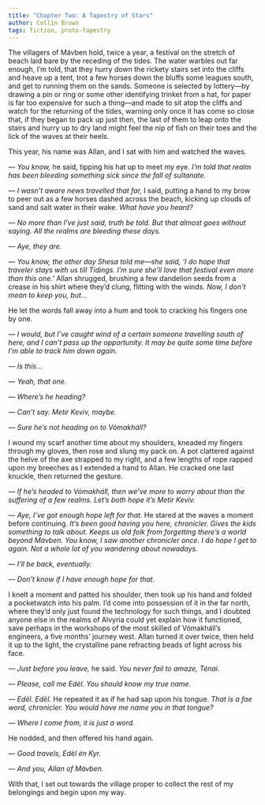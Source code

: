 ```yaml
---
title: "Chapter Two: A Tapestry of Stars"
author: Collin Brown
tags: fiction, proto-tapestry
---
```


The villagers of Mávben hold, twice a year, a festival on the stretch of beach laid bare by the receding of the tides. The water warbles out far enough, I’m told, that they hurry down the rickety stairs set into the cliffs and heave up a tent, trot a few horses down the bluffs some leagues south, and get to running them on the sands. Someone is selected by lottery—by drawing a pin or ring or some other identifying trinket from a hat, for paper is far too expensive for such a thing—and made to sit atop the cliffs and watch for the returning of the tides, warning only once it has come so close that, if they began to pack up just then, the last of them to leap onto the stairs and hurry up to dry land might feel the nip of fish on their toes and the lick of the waves at their heels.

This year, his name was Allan, and I sat with him and watched the waves.

— *You know,* he said, tipping his hat up to meet my eye. *I’m told that realm has been bleeding something sick since the fall of sultanate.*

— *I wasn’t aware news travelled that far,* I said, putting a hand to my brow to peer out as a few horses dashed across the beach, kicking up clouds of sand and salt water in their wake. *What have you heard?*

— *No more than I’ve just said, truth be told. But that almost goes without saying. All the realms are bleeding these days.*

— *Aye, they are.*

— *You know, the other day Shesa told me—she said, ‘I do hope that traveler stays with us till Tidings. I’m sure she’ll love that festival even more than this one.’* Allan shrugged, brushing a few dandelion seeds from a crease in his shirt where they’d clung, flitting with the winds. *Now, I don’t mean to keep you, but…*

He let the words fall away into a hum and took to cracking his fingers one by one.

— *I would, but I’ve caught wind of a certain someone travelling south of here, and I can’t pass up the opportunity. It may be quite some time before I’m able to track him down again.*

— *Is this…*

— *Yeah, that one.*

— *Where’s he heading?*

— *Can’t say. Metir Keviv, maybe.*

— *Sure he’s not heading on to Vómakháll?*

I wound my scarf another time about my shoulders, kneaded my fingers through my gloves, then rose and slung my pack on. A pot clattered against the helve of the axe strapped to my right, and a few lengths of rope rapped upon my breeches as I extended a hand to Allan. He cracked one last knuckle, then returned the gesture.

— *If he’s headed to Vómakháll, then we’ve more to worry about than the suffering of a few realms. Let’s both hope it’s Metir Keviv.*

— *Aye, I’ve got enough hope left for that.* He stared at the waves a moment before continuing. *It’s been good having you here, chronicler. Gives the kids something to talk about. Keeps us old folk from forgetting there’s a world beyond Mávben. You know, I saw another chronicler once. I do hope I get to again. Not a whole lot of you wandering about nowadays.*

— *I’ll be back, eventually.*

— *Don’t know if I have enough hope for that.*

I knelt a moment and patted his shoulder, then took up his hand and folded a pocketwatch into his palm. I’d come into possession of it in the far north, where they’d only just found the technology for such things, and I doubted anyone else in the realms of Alvyria could yet explain how it functioned, save perhaps in the workshops of the most skilled of Vómakháll’s engineers, a five months’ journey west. Allan turned it over twice, then held it up to the light, the crystalline pane refracting beads of light across his face.

— *Just before you leave,* he said. *You never fail to amaze, Ténai.*

— *Please, call me Edèl. You should know my true name.*

— *Edèl. Edèl.* He repeated it as if he had sap upon his tongue. *That is a fae word, chronicler. You would have me name you in that tongue?*

— *Where I come from, it is just a word.*

He nodded, and then offered his hand again.

— *Good travels, Edèl én Kyr.*

— *And you, Allan of Mávben.*

With that, I set out towards the village proper to collect the rest of my belongings and begin upon my way.
